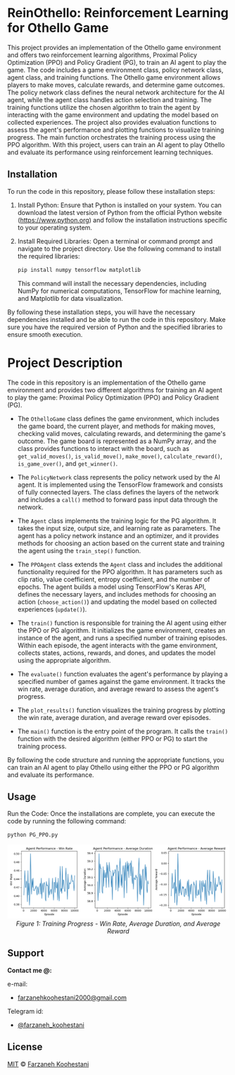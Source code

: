 # ReinOthello: Reinforcement Learning for Othello Game

This project provides an implementation of the Othello game environment and offers two reinforcement learning algorithms, Proximal Policy Optimization (PPO) and Policy Gradient (PG), to train an AI agent to play the game. The code includes a game environment class, policy network class, agent class, and training functions. The Othello game environment allows players to make moves, calculate rewards, and determine game outcomes. The policy network class defines the neural network architecture for the AI agent, while the agent class handles action selection and training. The training functions utilize the chosen algorithm to train the agent by interacting with the game environment and updating the model based on collected experiences. The project also provides evaluation functions to assess the agent's performance and plotting functions to visualize training progress. The main function orchestrates the training process using the PPO algorithm. With this project, users can train an AI agent to play Othello and evaluate its performance using reinforcement learning techniques.

## Installation
To run the code in this repository, please follow these installation steps:

1. Install Python: Ensure that Python is installed on your system. You can download the latest version of Python from the official Python website (https://www.python.org) and follow the installation instructions specific to your operating system.

2. Install Required Libraries: Open a terminal or command prompt and navigate to the project directory. Use the following command to install the required libraries:

   ```bash
   pip install numpy tensorflow matplotlib
   ```

   This command will install the necessary dependencies, including NumPy for numerical computations, TensorFlow for machine learning, and Matplotlib for data visualization.

By following these installation steps, you will have the necessary dependencies installed and be able to run the code in this repository. Make sure you have the required version of Python and the specified libraries to ensure smooth execution.

# Project Description
The code in this repository is an implementation of the Othello game environment and provides two different algorithms for training an AI agent to play the game: Proximal Policy Optimization (PPO) and Policy Gradient (PG).

* The `OthelloGame` class defines the game environment, which includes the game board, the current player, and methods for making moves, checking valid moves, calculating rewards, and determining the game's outcome. The game board is represented as a NumPy array, and the class provides functions to interact with the board, such as `get_valid_moves()`, `is_valid_move()`, `make_move()`, `calculate_reward()`, `is_game_over()`, and `get_winner()`.

* The `PolicyNetwork` class represents the policy network used by the AI agent. It is implemented using the TensorFlow framework and consists of fully connected layers. The class defines the layers of the network and includes a `call()` method to forward pass input data through the network.

* The `Agent` class implements the training logic for the PG algorithm. It takes the input size, output size, and learning rate as parameters. The agent has a policy network instance and an optimizer, and it provides methods for choosing an action based on the current state and training the agent using the `train_step()` function.

* The `PPOAgent` class extends the `Agent` class and includes the additional functionality required for the PPO algorithm. It has parameters such as clip ratio, value coefficient, entropy coefficient, and the number of epochs. The agent builds a model using TensorFlow's Keras API, defines the necessary layers, and includes methods for choosing an action (`choose_action()`) and updating the model based on collected experiences (`update()`).

* The `train()` function is responsible for training the AI agent using either the PPO or PG algorithm. It initializes the game environment, creates an instance of the agent, and runs a specified number of training episodes. Within each episode, the agent interacts with the game environment, collects states, actions, rewards, and dones, and updates the model using the appropriate algorithm.

* The `evaluate()` function evaluates the agent's performance by playing a specified number of games against the game environment. It tracks the win rate, average duration, and average reward to assess the agent's progress.

* The `plot_results()` function visualizes the training progress by plotting the win rate, average duration, and average reward over episodes.

* The `main()` function is the entry point of the program. It calls the `train()` function with the desired algorithm (either PPO or PG) to start the training process.

By following the code structure and running the appropriate functions, you can train an AI agent to play Othello using either the PPO or PG algorithm and evaluate its performance.

## Usage
Run the Code: Once the installations are complete, you can execute the code by running the following command:

   ```bash
   python PG_PPO.py
   ```

<p align="center">
  <img src="https://github.com/farkoo/PG-PPO-OthelloSolver/blob/master/Figure_1.png" alt="Training Progress">
  <br>
  <em>Figure 1: Training Progress - Win Rate, Average Duration, and Average Reward</em>
</p>

## Support

**Contact me @:**

e-mail:

* farzanehkoohestani2000@gmail.com

Telegram id:

* [@farzaneh_koohestani](https://t.me/farzaneh_koohestani)

## License
[MIT](https://github.com/farkoo/PG-PPO-OthelloSolver/blob/master/LICENSE)
&#0169; 
[Farzaneh Koohestani](https://github.com/farkoo)
